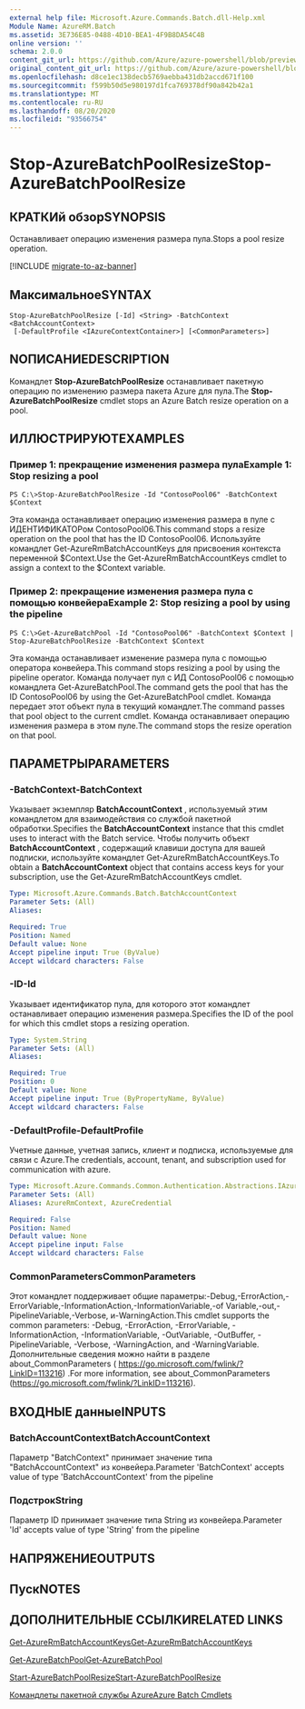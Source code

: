 ```yaml
---
external help file: Microsoft.Azure.Commands.Batch.dll-Help.xml
Module Name: AzureRM.Batch
ms.assetid: 3E736E85-0488-4D10-BEA1-4F9B8DA54C4B
online version: ''
schema: 2.0.0
content_git_url: https://github.com/Azure/azure-powershell/blob/preview/src/ResourceManager/AzureBatch/Commands.Batch/help/Stop-AzureBatchPoolResize.md
original_content_git_url: https://github.com/Azure/azure-powershell/blob/preview/src/ResourceManager/AzureBatch/Commands.Batch/help/Stop-AzureBatchPoolResize.md
ms.openlocfilehash: d8ce1ec138decb5769aebba431db2accd671f100
ms.sourcegitcommit: f599b50d5e980197d1fca769378df90a842b42a1
ms.translationtype: MT
ms.contentlocale: ru-RU
ms.lasthandoff: 08/20/2020
ms.locfileid: "93566754"
---
```

# <span data-ttu-id="f104d-101">Stop-AzureBatchPoolResize</span><span class="sxs-lookup"><span data-stu-id="f104d-101">Stop-AzureBatchPoolResize</span></span>

## <span data-ttu-id="f104d-102">КРАТКИй обзор</span><span class="sxs-lookup"><span data-stu-id="f104d-102">SYNOPSIS</span></span>
<span data-ttu-id="f104d-103">Останавливает операцию изменения размера пула.</span><span class="sxs-lookup"><span data-stu-id="f104d-103">Stops a pool resize operation.</span></span>

[!INCLUDE [migrate-to-az-banner](../../includes/migrate-to-az-banner.md)]

## <span data-ttu-id="f104d-104">Максимальное</span><span class="sxs-lookup"><span data-stu-id="f104d-104">SYNTAX</span></span>

```
Stop-AzureBatchPoolResize [-Id] <String> -BatchContext <BatchAccountContext>
 [-DefaultProfile <IAzureContextContainer>] [<CommonParameters>]
```

## <span data-ttu-id="f104d-105">NОПИСАНИЕ</span><span class="sxs-lookup"><span data-stu-id="f104d-105">DESCRIPTION</span></span>
<span data-ttu-id="f104d-106">Командлет **Stop-AzureBatchPoolResize** останавливает пакетную операцию по изменению размера пакета Azure для пула.</span><span class="sxs-lookup"><span data-stu-id="f104d-106">The **Stop-AzureBatchPoolResize** cmdlet stops an Azure Batch resize operation on a pool.</span></span>

## <span data-ttu-id="f104d-107">ИЛЛЮСТРИРУЮТ</span><span class="sxs-lookup"><span data-stu-id="f104d-107">EXAMPLES</span></span>

### <span data-ttu-id="f104d-108">Пример 1: прекращение изменения размера пула</span><span class="sxs-lookup"><span data-stu-id="f104d-108">Example 1: Stop resizing a pool</span></span>
```
PS C:\>Stop-AzureBatchPoolResize -Id "ContosoPool06" -BatchContext $Context
```

<span data-ttu-id="f104d-109">Эта команда останавливает операцию изменения размера в пуле с ИДЕНТИФИКАТОРом ContosoPool06.</span><span class="sxs-lookup"><span data-stu-id="f104d-109">This command stops a resize operation on the pool that has the ID ContosoPool06.</span></span>
<span data-ttu-id="f104d-110">Используйте командлет Get-AzureRmBatchAccountKeys для присвоения контекста переменной $Context.</span><span class="sxs-lookup"><span data-stu-id="f104d-110">Use the Get-AzureRmBatchAccountKeys cmdlet to assign a context to the $Context variable.</span></span>

### <span data-ttu-id="f104d-111">Пример 2: прекращение изменения размера пула с помощью конвейера</span><span class="sxs-lookup"><span data-stu-id="f104d-111">Example 2: Stop resizing a pool by using the pipeline</span></span>
```
PS C:\>Get-AzureBatchPool -Id "ContosoPool06" -BatchContext $Context | Stop-AzureBatchPoolResize -BatchContext $Context
```

<span data-ttu-id="f104d-112">Эта команда останавливает изменение размера пула с помощью оператора конвейера.</span><span class="sxs-lookup"><span data-stu-id="f104d-112">This command stops resizing a pool by using the pipeline operator.</span></span>
<span data-ttu-id="f104d-113">Команда получает пул с ИД ContosoPool06 с помощью командлета Get-AzureBatchPool.</span><span class="sxs-lookup"><span data-stu-id="f104d-113">The command gets the pool that has the ID ContosoPool06 by using the Get-AzureBatchPool cmdlet.</span></span>
<span data-ttu-id="f104d-114">Команда передает этот объект пула в текущий командлет.</span><span class="sxs-lookup"><span data-stu-id="f104d-114">The command passes that pool object to the current cmdlet.</span></span>
<span data-ttu-id="f104d-115">Команда останавливает операцию изменения размера в этом пуле.</span><span class="sxs-lookup"><span data-stu-id="f104d-115">The command stops the resize operation on that pool.</span></span>

## <span data-ttu-id="f104d-116">ПАРАМЕТРЫ</span><span class="sxs-lookup"><span data-stu-id="f104d-116">PARAMETERS</span></span>

### <span data-ttu-id="f104d-117">-BatchContext</span><span class="sxs-lookup"><span data-stu-id="f104d-117">-BatchContext</span></span>
<span data-ttu-id="f104d-118">Указывает экземпляр **BatchAccountContext** , используемый этим командлетом для взаимодействия со службой пакетной обработки.</span><span class="sxs-lookup"><span data-stu-id="f104d-118">Specifies the **BatchAccountContext** instance that this cmdlet uses to interact with the Batch service.</span></span>
<span data-ttu-id="f104d-119">Чтобы получить объект **BatchAccountContext** , содержащий клавиши доступа для вашей подписки, используйте командлет Get-AzureRmBatchAccountKeys.</span><span class="sxs-lookup"><span data-stu-id="f104d-119">To obtain a **BatchAccountContext** object that contains access keys for your subscription, use the Get-AzureRmBatchAccountKeys cmdlet.</span></span>

```yaml
Type: Microsoft.Azure.Commands.Batch.BatchAccountContext
Parameter Sets: (All)
Aliases: 

Required: True
Position: Named
Default value: None
Accept pipeline input: True (ByValue)
Accept wildcard characters: False
```

### <span data-ttu-id="f104d-120">-ID</span><span class="sxs-lookup"><span data-stu-id="f104d-120">-Id</span></span>
<span data-ttu-id="f104d-121">Указывает идентификатор пула, для которого этот командлет останавливает операцию изменения размера.</span><span class="sxs-lookup"><span data-stu-id="f104d-121">Specifies the ID of the pool for which this cmdlet stops a resizing operation.</span></span>

```yaml
Type: System.String
Parameter Sets: (All)
Aliases: 

Required: True
Position: 0
Default value: None
Accept pipeline input: True (ByPropertyName, ByValue)
Accept wildcard characters: False
```

### <span data-ttu-id="f104d-122">-DefaultProfile</span><span class="sxs-lookup"><span data-stu-id="f104d-122">-DefaultProfile</span></span>
<span data-ttu-id="f104d-123">Учетные данные, учетная запись, клиент и подписка, используемые для связи с Azure.</span><span class="sxs-lookup"><span data-stu-id="f104d-123">The credentials, account, tenant, and subscription used for communication with azure.</span></span>

```yaml
Type: Microsoft.Azure.Commands.Common.Authentication.Abstractions.IAzureContextContainer
Parameter Sets: (All)
Aliases: AzureRmContext, AzureCredential

Required: False
Position: Named
Default value: None
Accept pipeline input: False
Accept wildcard characters: False
```

### <span data-ttu-id="f104d-124">CommonParameters</span><span class="sxs-lookup"><span data-stu-id="f104d-124">CommonParameters</span></span>
<span data-ttu-id="f104d-125">Этот командлет поддерживает общие параметры:-Debug,-ErrorAction,-ErrorVariable,-InformationAction,-InformationVariable,-of Variable,-out,-PipelineVariable,-Verbose, и-WarningAction.</span><span class="sxs-lookup"><span data-stu-id="f104d-125">This cmdlet supports the common parameters: -Debug, -ErrorAction, -ErrorVariable, -InformationAction, -InformationVariable, -OutVariable, -OutBuffer, -PipelineVariable, -Verbose, -WarningAction, and -WarningVariable.</span></span> <span data-ttu-id="f104d-126">Дополнительные сведения можно найти в разделе about_CommonParameters ( https://go.microsoft.com/fwlink/?LinkID=113216) .</span><span class="sxs-lookup"><span data-stu-id="f104d-126">For more information, see about_CommonParameters (https://go.microsoft.com/fwlink/?LinkID=113216).</span></span>

## <span data-ttu-id="f104d-127">ВХОДНЫЕ данные</span><span class="sxs-lookup"><span data-stu-id="f104d-127">INPUTS</span></span>

### <span data-ttu-id="f104d-128">BatchAccountContext</span><span class="sxs-lookup"><span data-stu-id="f104d-128">BatchAccountContext</span></span>
<span data-ttu-id="f104d-129">Параметр "BatchContext" принимает значение типа "BatchAccountContext" из конвейера.</span><span class="sxs-lookup"><span data-stu-id="f104d-129">Parameter 'BatchContext' accepts value of type 'BatchAccountContext' from the pipeline</span></span>

### <span data-ttu-id="f104d-130">Подстрок</span><span class="sxs-lookup"><span data-stu-id="f104d-130">String</span></span>
<span data-ttu-id="f104d-131">Параметр ID принимает значение типа String из конвейера.</span><span class="sxs-lookup"><span data-stu-id="f104d-131">Parameter 'Id' accepts value of type 'String' from the pipeline</span></span>

## <span data-ttu-id="f104d-132">НАПРЯЖЕНИЕ</span><span class="sxs-lookup"><span data-stu-id="f104d-132">OUTPUTS</span></span>

## <span data-ttu-id="f104d-133">Пуск</span><span class="sxs-lookup"><span data-stu-id="f104d-133">NOTES</span></span>

## <span data-ttu-id="f104d-134">ДОПОЛНИТЕЛЬНЫЕ ССЫЛКИ</span><span class="sxs-lookup"><span data-stu-id="f104d-134">RELATED LINKS</span></span>

[<span data-ttu-id="f104d-135">Get-AzureRmBatchAccountKeys</span><span class="sxs-lookup"><span data-stu-id="f104d-135">Get-AzureRmBatchAccountKeys</span></span>](./Get-AzureRmBatchAccountKeys.md)

[<span data-ttu-id="f104d-136">Get-AzureBatchPool</span><span class="sxs-lookup"><span data-stu-id="f104d-136">Get-AzureBatchPool</span></span>](./Get-AzureBatchPool.md)

[<span data-ttu-id="f104d-137">Start-AzureBatchPoolResize</span><span class="sxs-lookup"><span data-stu-id="f104d-137">Start-AzureBatchPoolResize</span></span>](./Start-AzureBatchPoolResize.md)

[<span data-ttu-id="f104d-138">Командлеты пакетной службы Azure</span><span class="sxs-lookup"><span data-stu-id="f104d-138">Azure Batch Cmdlets</span></span>](./AzureRM.Batch.md)



